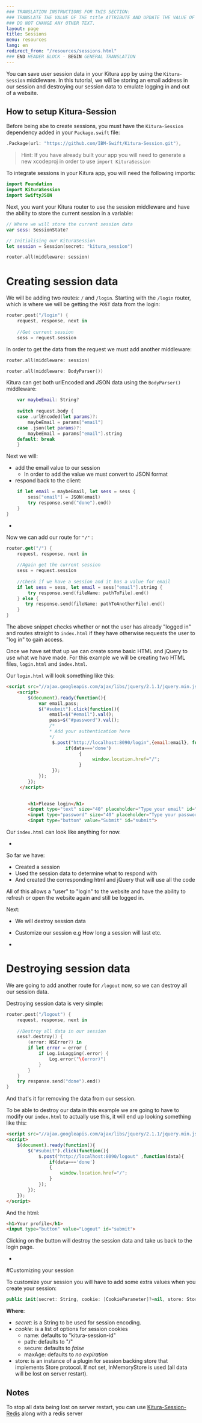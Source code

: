 ```yaml
---
### TRANSLATION INSTRUCTIONS FOR THIS SECTION:
### TRANSLATE THE VALUE OF THE title ATTRIBUTE AND UPDATE THE VALUE OF THE lang ATTRIBUTE. 
### DO NOT CHANGE ANY OTHER TEXT. 
layout: page
title: Sessions
menu: resources
lang: en
redirect_from: "/resources/sessions.html"
### END HEADER BLOCK - BEGIN GENERAL TRANSLATION
---
```


You can save user session data in your Kitura app by using the `Kitura-Session` middleware. In this tutorial, we will be storing an email address in our session and destroying our session data to emulate logging in and out of a website.

How to setup Kitura-Session
-

Before being abe to create sessions, you must have the `Kitura-Session` dependency added in your `Package.swift` file: 

```swift
.Package(url: "https://github.com/IBM-Swift/Kitura-Session.git"),
```

>Hint: If you have already built your app you will need to generate a new xcodeproj in order to use `import KituraSession`

To integrate sessions in your Kitura app, you will need the following imports:

```swift
import Foundation
import KituraSession
import SwiftyJSON
```

Next, you want your Kitura router to use the session middleware and have the ability to store the current session in a variable:

```swift
// Where we will store the current session data
var sess: SessionState?

// Initialising our KituraSession
let session = Session(secret: "kitura_session")

router.all(middleware: session)
```


# Creating session data

We will be adding two routes: `/` and `/login`. Starting with the `/login` router, which is where we will be getting the `POST` data from the login: 

```swift
router.post("/login") {
    request, response, next in
    
    //Get current session 
    sess = request.session
```

In order to get the data from the request we must add another middleware:

```swift
router.all(middleware: session)

router.all(middleware: BodyParser())
```

Kitura can get both urlEncoded and JSON data using the `BodyParser()` middleware:

```swift
    var maybeEmail: String?
    
    switch request.body {
    case .urlEncoded(let params)?:
        maybeEmail = params["email"]
    case .json(let params)?:
        maybeEmail = params["email"].string
    default: break
    }
```

Next we will:

- add the email value to our session
    - In order to add the value we must convert to JSON format 
- respond back to the client:

```swift
    if let email = maybeEmail, let sess = sess {
        sess["email"] = JSON(email)
        try response.send("done").end()
    }
}
```
-
Now we can add our route for `"/"` :

```swift
router.get("/") {
    request, response, next in
    
    //Again get the current session
    sess = request.session
    
    //Check if we have a session and it has a value for email
    if let sess = sess, let email = sess["email"].string {
        try response.send(fileName: pathToFile).end()
    } else {
       try response.send(fileName: pathToAnotherFile).end()
    }
}
```

The above snippet checks whether or not the user has already "logged in" and routes straight to `index.html` if they have otherwise requests the user to "log in" to gain access.

Once we have set that up we can create some basic HTML and jQuery to use what we have made. For this example we will be creating two HTML files, `login.html` and `index.html`. 

Our `login.html` will look something like this:

```html
<script src="//ajax.googleapis.com/ajax/libs/jquery/2.1.1/jquery.min.js"></script>
    <script>
        $(document).ready(function(){
            var email,pass;
            $("#submit").click(function(){
                email=$("#email").val();
                pass=$("#password").val();
                /*
                * Add your authentication here
                */
                 $.post("http://localhost:8090/login",{email:email}, function(data){
                      if(data==='done')
                           {
                                window.location.href="/";
                           }
                 });
            });
        });
     </script>
        

        <h1>Please login</h1>
        <input type="text" size="40" placeholder="Type your email" id="email"><br />
        <input type="password" size="40" placeholder="Type your password" id="password"><br />
        <input type="button" value="Submit" id="submit">
```

Our `index.html` can look like anything for now.

-
So far we have:

- Created a session
- Used the session data to determine what to respond with
- And created the corresponding html and jQuery that will use all the code

All of this allows a "user" to "login" to the website and have the ability to refresh or open the website again and still be logged in.

Next:

- We will destroy session data
- Customize our session e.g How long a session will last etc.

-

# Destroying session data

We are going to add another route for `/logout` now, so we can destroy all our session data.

Destroying session data is very simple:

```swift
router.post("/logout") {
    request, response, next in
    
    //Destroy all data in our session
    sess?.destroy() {
        (error: NSError?) in
        if let error = error {
            if Log.isLogging(.error) {
                Log.error("\(error)")
            }
        }
    }
    try response.send("done").end()
}
```
And that's it for removing the data from our session.

To be able to destroy our data in this example we are going to have to modify our `index.html` to actually use this, it will end up looking something like this:

```html
<script src="//ajax.googleapis.com/ajax/libs/jquery/2.1.1/jquery.min.js"></script>
<script>
    $(document).ready(function(){
        $("#submit").click(function(){
            $.post("http://localhost:8090/logout" ,function(data){
                if(data==='done')
                {
                    window.location.href="/";
                }
            });
        });
    });
</script>
```

And the html:

```html
<h1>Your profile</h1>
<input type="button" value="Logout" id="submit">
```
Clicking on the button will destroy the session data and take us back to the login page.

-
#Customizing your session

To customize your session you will have to add some extra values when you create your session:

```swift
public init(secret: String, cookie: [CookieParameter]?=nil, store: Store?=nil)
```

**Where**:

- *secret*: is a String to be used for session encoding.
- *cookie*: is a list of options for session cookies
    - name: defaults to "kitura-session-id"
    - path: defaults to "/"
    - secure: defaults to *false*
    - maxAge: defaults to *no expiration*
- store: is an instance of a plugin for session backing store that implements Store protocol. If not set, InMemoryStore is used (all data will be lost on server restart).  


Notes
-
To stop all data being lost on server restart, you can use [Kitura-Session-Redis](https://github.com/IBM-Swift/Kitura-Session-Redis) along with a redis server
